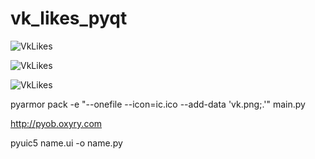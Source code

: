 # vk_likes_pyqt

![VkLikes](https://i.imgur.com/C01gs5H.png)

![VkLikes](https://i.imgur.com/VbjWC5H.png)

![VkLikes](https://i.imgur.com/r8MoovW.png)

 pyarmor pack -e "--onefile --icon=ic.ico --add-data 'vk.png;.'" main.py

http://pyob.oxyry.com


pyuic5 name.ui -o name.py



